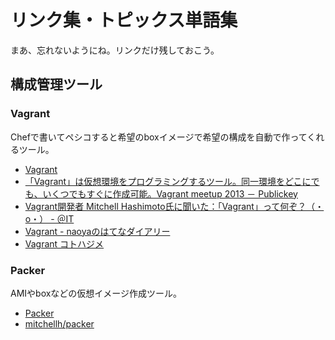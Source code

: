 # リンク集・トピックス単語集

まあ、忘れないようにね。リンクだけ残しておこう。

## 構成管理ツール

### Vagrant

Chefで書いてペシコすると希望のboxイメージで希望の構成を自動で作ってくれるツール。

- [Vagrant](http://www.vagrantup.com/)
- [「Vagrant」は仮想環境をプログラミングするツール。同一環境をどこにでも、いくつでもすぐに作成可能。Vagrant meetup 2013 － Publickey](http://www.publickey1.jp/blog/13/vagrantvagrant_meetup_2013.html)
- [Vagrant開発者 Mitchell Hashimoto氏に聞いた：「Vagrant」って何ぞ？（・o・） - ＠IT](http://www.atmarkit.co.jp/ait/articles/1307/22/news076.html)
- [Vagrant - naoyaのはてなダイアリー](http://d.hatena.ne.jp/naoya/20130205/1360062070)
- [Vagrant コトハジメ](https://gist.github.com/voluntas/5525719)

### Packer

AMIやboxなどの仮想イメージ作成ツール。

- [Packer](http://www.packer.io/)
- [mitchellh/packer](https://github.com/mitchellh/packer)
